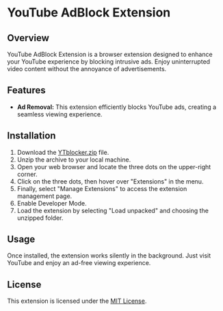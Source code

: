 # YouTube AdBlock Extension

## Overview

YouTube AdBlock Extension is a browser extension designed to enhance your YouTube experience by blocking intrusive ads. Enjoy uninterrupted video content without the annoyance of advertisements.

## Features

- **Ad Removal:**  This extension efficiently blocks YouTube ads, creating a seamless viewing experience.

## Installation
1. Download the [YTblocker.zip](https://github.com/YumaIsMe/YTAdblock-Extension/files/14070062/YTblocker.zip) file.
2. Unzip the archive to your local machine.
3.  Open your web browser and locate the three dots on the upper-right corner.
4. Click on the three dots, then hover over "Extensions" in the menu.
5. Finally, select "Manage Extensions" to access the extension management page.
6. Enable Developer Mode.
7. Load the extension by selecting "Load unpacked" and choosing the unzipped folder.

## Usage

Once installed, the extension works silently in the background. Just visit YouTube and enjoy an ad-free viewing experience.

## License

This extension is licensed under the [MIT License](LICENSE).
